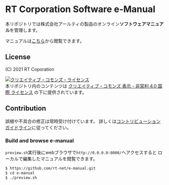 # RT Corporation Software e-Manual

本リポジトリでは株式会社アールティの製品のオンライン**ソフトウェアマニュアル**を管理します。

マニュアルは[こちら](https://rt-net.github.io/e-manual/index.html)から閲覧できます。

## License

(C) 2021 RT Coporation

<a rel="license" href="http://creativecommons.org/licenses/by-nc/4.0/"><img alt="クリエイティブ・コモンズ・ライセンス" style="border-width:0" src="https://i.creativecommons.org/l/by-nc/4.0/88x31.png" /></a><br />
本リポジトリ内のコンテンツは 
<a rel="license" href="http://creativecommons.org/licenses/by-nc/4.0/">
クリエイティブ・コモンズ 表示 - 非営利 4.0 国際 ライセンス</a>
の下に提供されています。

## Contribution

誤植や不具合の修正は常時受け付けています。
詳しくは[コントリビューションガイドライン](https://github.com/rt-net/.github/blob/master/CONTRIBUTING.md)に従ってください。

### Build and browse e-manual

`preview.sh`実行後にwebブラウザで`http://0.0.0.0:8000/`へアクセスすると
ローカルで編集したマニュアルを閲覧できます。

```sh
$ https://github.com/rt-net/e-manual.git
$ cd e-manual
$ ./preview.sh
```
